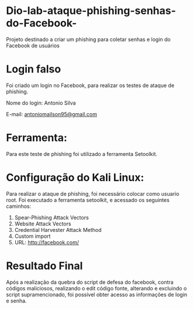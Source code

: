 # Dio-lab-ataque-phishing-senhas-do-Facebook-
Projeto destinado a criar um phishing para coletar senhas e login do Facebook de usuários

# Login falso
Foi criado um login no Facebook, para realizar os testes de ataque de phishing.

Nome do login: Antonio Silva

E-mail: antoniomailson95@gmail.com

# Ferramenta:
Para este teste de phishing foi utilizado a ferramenta Setoolkit.

# Configuração do Kali Linux: 
Para realizar o ataque de phishing, foi necessário colocar como usuario root. 
Foi executado a ferramenta setoolkit, e acessado os seguintes caminhos: 
1) Spear-Phishing Attack Vectors
2) Website Attack Vectors
3) Credential Harvester Attack Method
4) Custom import
6) URL: http://facebook.com/

# Resultado Final
Após a realização da quebra do script de defesa do facebook, contra códigos maliciosos, realizando o edit código fonte, alterando e excluindo o script supramencionado, foi possível obter acesso as informações de login e senha. 
